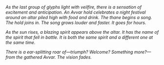 <i> As the last group of glyphs light with veilfire, there is a sensation of excitement and anticipation. An Avvar hold celebrates a night festival around an altar piled high with food and drink. The thane begins a song. The hold joins in. The song grows louder and faster. It goes for hours. </i>

<i> As the sun rises, a blazing spirit appears above the altar. It has the name of the spirit that fell in battle. It is both the same spirit and a different one at the same time. </i>

<i> There is a ear-splitting roar of—triumph? Welcome? Something more?—from the gathered Avvar. The vision fades. </i>
